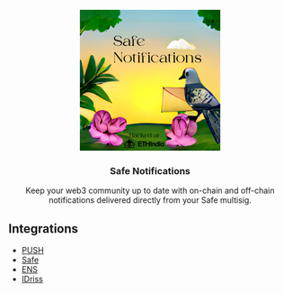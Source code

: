 <br/>
<div align="center">
  <a>
    <img src="./public/safe_notifications.png" width="250">
  </a>
  <h3 align="center">Safe Notifications</h3>
  <p align="center">
Keep your web3 community up to date with on-chain and off-chain notifications delivered directly from your Safe multisig.
  </p>
</div>

## Integrations
- [PUSH](https://push.org/)
- [Safe](https://gnosis-safe.io/)
- [ENS](https://ens.domains/)
- [IDriss](https://www.idriss.xyz/)



